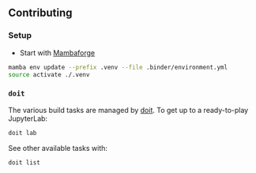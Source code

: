 ## Contributing

### Setup

- Start with [Mambaforge](https://github.com/conda-forge/miniforge)

```bash
mamba env update --prefix .venv --file .binder/environment.yml
source activate ./.venv
```

### `doit`

The various build tasks are managed by [doit](https://pydoit.org). To get up to a
ready-to-play JupyterLab:

```bash
doit lab
```

See other available tasks with:

```bash
doit list
```
